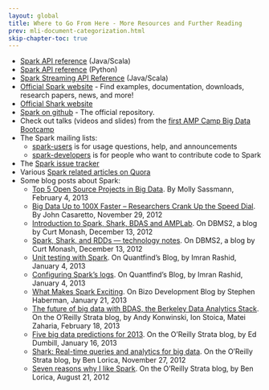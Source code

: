 ```yaml
---
layout: global
title: Where to Go From Here - More Resources and Further Reading
prev: mli-document-categorization.html
skip-chapter-toc: true
---
```


- [Spark API reference](http://www.cs.berkeley.edu/~pwendell/strataconf/api/core/index.html#spark.package) (Java/Scala)
- [Spark API reference](http://www.cs.berkeley.edu/~pwendell/strataconf/api/pyspark/index.html) (Python)
- [Spark Streaming API Reference](http://www.cs.berkeley.edu/~pwendell/strataconf/api/streaming/index.html#spark.streaming.package) (Java/Scala)
- [Official Spark website](http://spark-project.org) - Find examples, documentation, downloads, research papers, news, and more!
- [Official Shark website](http://shark.cs.berkeley.edu)
- [Spark on github](http://github.com/mesos/spark) - The official repository.
- Check out talks (videos and slides) from the [first AMP Camp Big Data Bootcamp](http://ampcamp.berkeley.edu)
- The Spark mailing lists:
    - [spark-users](http://groups.google.com/group/spark-users) is for usage questions, help, and announcements
    - [spark-developers](http://groups.google.com/group/spark-developers) is for people who want to contribute code to Spark
- The [Spark issue tracker](https://spark-project.atlassian.net/browse/SPARK)
- Various [Spark related articles on Quora](http://www.quora.com/Spark-Cluster-Computing)
- Some blog posts about Spark:
    - [Top 5 Open Source Projects in Big Data](http://siliconangle.com/blog/2013/02/04/top-5-open-source-projects-in-big-data-breaking-analysis/). By Molly Sassmann, February 4, 2013
    - [Big Data Up to 100X Faster – Researchers Crank Up the Speed Dial](http://siliconangle.com/blog/2012/11/29/big-data-up-to-100x-faster-researchers-crank-up-the-speed-dial/). By John Casaretto, November 29, 2012
    - [Introduction to Spark, Shark, BDAS and AMPLab](http://www.dbms2.com/2012/12/13/introduction-to-spark-shark-bdas-and-amplab/). On DBMS2, a blog by Curt Monash, December 13, 2012
    - [Spark, Shark, and RDDs — technology notes](http://www.dbms2.com/2012/12/13/spark-shark-and-rdds-technology-notes/). On DBMS2, a blog by Curt Monash, December 13, 2012
    - [Unit testing with Spark](http://blog.quantifind.com/posts/spark-unit-test/). On Quantfind’s Blog, by Imran Rashid, January 4, 2013
    - [Configuring Spark’s logs](http://blog.quantifind.com/posts/logging-post/). On Quantfind’s Blog, by Imran Rashid, January 4, 2013
    - [What Makes Spark Exciting](http://dev.bizo.com/2013/01/what-makes-spark-exciting.html). On Bizo Development Blog by Stephen Haberman, January 21, 2013
    - [The future of big data with BDAS, the Berkeley Data Analytics Stack](http://strata.oreilly.com/2013/02/the-future-of-big-data-with-bdas-the-berkeley-data-analytics-stack.html#more-54859). On the O’Reilly Strata blog, by Andy Konwinski, Ion Stoica, Matei Zaharia, February 18, 2013
    - [Five big data predictions for 2013](http://strata.oreilly.com/2013/01/five-big-data-predictions-for-2013.html). On the O’Reilly Strata blog, by Ed Dumbill, January 16, 2013
    - [Shark: Real-time queries and analytics for big data](http://strata.oreilly.com/2012/11/shark-real-time-queries-and-analytics-for-big-data.html). On the O’Reilly Strata blog, by Ben Lorica, November 27, 2012
    - [Seven reasons why I like Spark](http://strata.oreilly.com/2012/08/seven-reasons-why-i-like-spark.html). On the O’Reilly Strata blog, by Ben Lorica, August 21, 2012 
